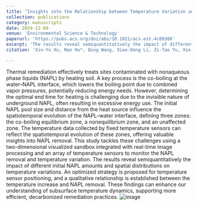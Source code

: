 ```yaml
---
title: "Insights into the Relationship between Temperature Variation and NAPL Removal during In Situ Thermal Remediation of Soil in the Presence of NAPL–Water Co-boiling: A Two-Dimensional Visualized Sandbox Study"
collection: publications
category: manuscripts
date: 2024-12-09
venue: 'Environmental Science & Technology'
paperurl: 'https://pubs.acs.org/doi/abs/10.1021/acs.est.4c09388'
excerpt: 'The results reveal semiquantitatively the impact of different initial NAPL amounts and spatial distributions on temperature variations, by using a two-dimensional visualized sandbox integrated with real-time image processing and an array of temperature sensors to monitor the NAPL removal and temperature variation.'
citation: 'Xin-Yu Xu, Nan Hu*, Qing Wang, Xiao-Dong Li, Zi-Tao Yu, Xin Song, and Li-Wu Fan*, Insights into the Relationship between Temperature Variation and NAPL Removal during In Situ Thermal Remediation of Soil in the Presence of NAPL-Water Co-boiling: A Two-Dimensional Visualized Sandbox Study, Environmental Science and Technology, 58(51), 22594-22602 (2024).'

---
```

Thermal remediation effectively treats sites contaminated with nonaqueous phase liquids (NAPL) by heating soil. A key process is the co-boiling at the water–NAPL interface, which lowers the boiling point due to combined vapor pressures, potentially reducing energy needs. However, determining the optimal end time for heating is challenging due to the invisible nature of underground NAPL, often resulting in excessive energy use. The initial NAPL pool size and distance from the heat source influence the spatiotemporal evolution of the NAPL–water interface, defining three zones: the co-boiling equilibrium zone, a nonequilibrium zone, and an unaffected zone. The temperature data collected by fixed temperature sensors can reflect the spatiotemporal evolution of these zones, offering valuable insights into NAPL removal. This study tackles these challenges using a two-dimensional visualized sandbox integrated with real-time image processing and an array of temperature sensors to monitor the NAPL removal and temperature variation. The results reveal semiquantitatively the impact of different initial NAPL amounts and spatial distributions on temperature variations. An optimized strategy is proposed for temperature sensor positioning, and a qualitative relationship is established between the temperature increase and NAPL removal. These findings can enhance our understanding of subsurface temperature dynamics, supporting more efficient, decarbonized remediation practices.
![image](https://github.com/user-attachments/assets/ba5994ce-a64e-435d-9fa8-8eeeba18f446)

